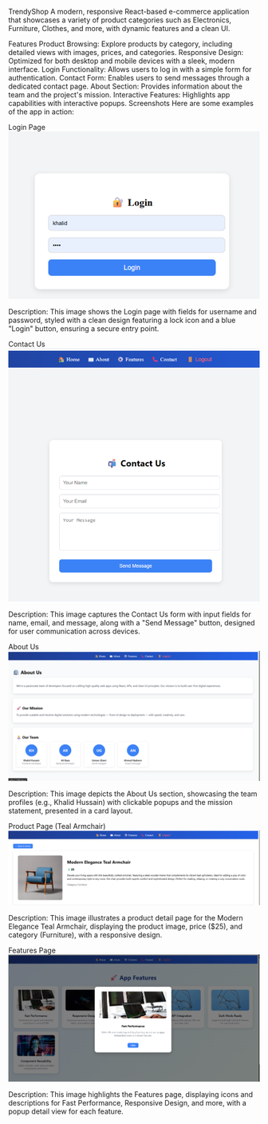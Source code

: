 TrendyShop
A modern, responsive React-based e-commerce application that showcases a variety of product categories such as Electronics, Furniture, Clothes, and more, with dynamic features and a clean UI.

Features
Product Browsing: Explore products by category, including detailed views with images, prices, and categories.
Responsive Design: Optimized for both desktop and mobile devices with a sleek, modern interface.
Login Functionality: Allows users to log in with a simple form for authentication.
Contact Form: Enables users to send messages through a dedicated contact page.
About Section: Provides information about the team and the project's mission.
Interactive Features: Highlights app capabilities with interactive popups.
Screenshots
Here are some examples of the app in action:

Login Page
![Login Page](/src/login.png)


Description: This image shows the Login page with fields for username and password, styled with a clean design featuring a lock icon and a blue "Login" button, ensuring a secure entry point.

Contact Us
![Contact Us](/src/contact.png)



Description: This image captures the Contact Us form with input fields for name, email, and message, along with a "Send Message" button, designed for user communication across devices.

About Us
![About Us](/src/About.png)


Description: This image depicts the About Us section, showcasing the team profiles (e.g., Khalid Hussain) with clickable popups and the mission statement, presented in a card layout.

Product Page (Teal Armchair)
![Teal Armchair](/src/chair.png)



Description: This image illustrates a product detail page for the Modern Elegance Teal Armchair, displaying the product image, price ($25), and category (Furniture), with a responsive design.



Features Page
![Features Page](/src/feature.png)

Description: This image highlights the Features page, displaying icons and descriptions for Fast Performance, Responsive Design, and more, with a popup detail view for each feature.
